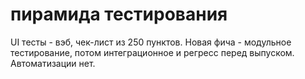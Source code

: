 # пирамида тестирования
UI тесты - вэб, чек-лист из 250 пунктов.
Новая фича - модульное тестирование, потом интеграционное и регресс перед выпуском.
Автоматизации нет.
